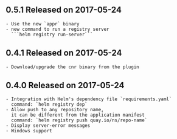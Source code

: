 ## 0.5.1 Released on 2017-05-24

    - Use the new `appr` binary
    - new command to run a registry server
      ```helm registry run-server```

## 0.4.1 Released on 2017-05-24

    - Download/upgrade the cnr binary from the plugin

## 0.4.0 Released on 2017-05-24

    - Integration with Helm's dependency file `requirements.yaml`
      command: `helm registry dep`
    - Allow push to any repository name,
      it can be different from the application manifest
      command: `helm registry push quay.io/ns/repo-name`
    - Display server-error messages
    - Windows support
